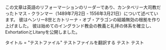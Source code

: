 この文章は英語のリフォーマーションのリーダーであり、カンタベリー大司教だったトマス・クランマー（1489年7月2日 - 1556年3月21日）について述べています。
彼はヘンリー8世とカトリーナ・オブ・アラゴンの結婚無効の根拠を作り上げました。
彼は始めてのイングランド教会の教義と礼拝の体系を確立し、ExhortationとLitanyを公開しました。

タイトル = "テストファイル"
テストファイルを翻訳する
テスト
テスト